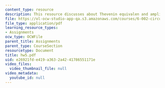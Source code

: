 ```yaml
---
content_type: resource
description: This resource discusses about Thevenin equivalen and amplifiers.
file: https://ol-ocw-studio-app-qa.s3.amazonaws.com/courses/6-002-circuits-and-electronics-spring-2007/e26921fde419a3632a4241786551171e_hw5.pdf
file_type: application/pdf
learning_resource_types:
- Assignments
ocw_type: OCWFile
parent_title: Assignments
parent_type: CourseSection
resourcetype: Document
title: hw5.pdf
uid: e26921fd-e419-a363-2a42-41786551171e
video_files:
  video_thumbnail_file: null
video_metadata:
  youtube_id: null
---
```

